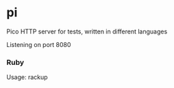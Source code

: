 # pi
Pico HTTP server for tests, written in different languages

Listening on port 8080


### Ruby

Usage: rackup



